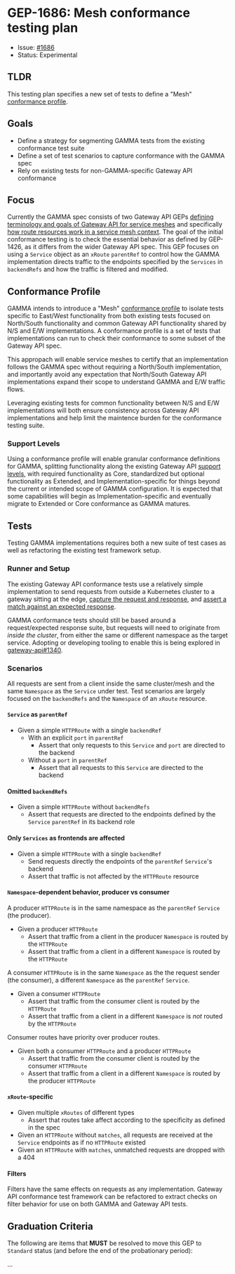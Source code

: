 # GEP-1686: Mesh conformance testing plan

- Issue: [#1686](https://github.com/kubernetes-sigs/gateway-api/issues/1686)
- Status: Experimental

## TLDR

This testing plan specifies a new set of tests to define a "Mesh" [conformance profile](https://github.com/kubernetes-sigs/gateway-api/issues/1709).

## Goals

* Define a strategy for segmenting GAMMA tests from the existing conformance test suite
* Define a set of test scenarios to capture conformance with the GAMMA spec
* Rely on existing tests for non-GAMMA-specific Gateway API conformance

## Focus

Currently the GAMMA spec consists of two Gateway API GEPs [defining terminology and goals of Gateway API for service meshes](https://gateway-api.sigs.k8s.io/geps/gep-1324/)
and specifically [how route resources work in a service mesh context](https://gateway-api.sigs.k8s.io/geps/gep-1426/).
The goal of the initial conformance testing is to check the essential behavior as defined by GEP-1426, as it differs from the wider Gateway API spec. This GEP focuses on using a `Service` object as an `xRoute` `parentRef` to control how the GAMMA implementation directs traffic to the endpoints specified by the `Services` in `backendRefs` and how the traffic is filtered and modified.

## Conformance Profile

GAMMA intends to introduce a "Mesh" [conformance profile](https://gateway-api.sigs.k8s.io/geps/gep-1709/) to isolate tests specific to East/West functionality from both existing tests focused on North/South functionality and common Gateway API functionality shared by N/S and E/W implementations. A conformance profile is a set of tests that implementations can run to check their conformance to some subset of the Gateway API spec.

This appropach will enable service meshes to certify that an implementation follows the GAMMA spec without requiring a North/South implementation, and importantly avoid any expectation that North/South Gateway API implementations expand their scope to understand GAMMA and E/W traffic flows.

Leveraging existing tests for common functionality between N/S and E/W implementations will both ensure consistency across Gateway API implementations and help limit the maintence burden for the conformance testing suite.

### Support Levels

Using a conformance profile will enable granular conformance definitions for GAMMA, splitting functionality along the existing Gateway API [support levels](https://gateway-api.sigs.k8s.io/concepts/conformance/?h=conformance+levels#2-support-levels), with required functionality as Core, standardized but optional functionality as Extended, and Implementation-specific for things beyond the current or intended scope of GAMMA configuration. It is expected that some capabilities will begin as Implementation-specific and eventually migrate to Extended or Core conformance as GAMMA matures.

## Tests

Testing GAMMA implementations requires both a new suite of test cases as well as refactoring the existing test framework setup.

### Runner and Setup

The existing Gateway API conformance tests use a relatively simple implementation to send requests from outside a Kubernetes cluster to a gateway sitting at the edge, [capture the request and response](https://github.com/kubernetes-sigs/gateway-api/blob/main/conformance/utils/roundtripper/roundtripper.go), and [assert a match against an expected response](https://github.com/kubernetes-sigs/gateway-api/blob/main/conformance/utils/http/http.go).

GAMMA conformance tests should still be based around a request/expected response suite, but requests will need to originate from _inside the cluster_, from either the same or different namespace as the target service. Adopting or developing tooling to enable this is being explored in [gateway-api#1340](https://github.com/kubernetes-sigs/gateway-api/issues/1340).

### Scenarios

All requests are sent from a client inside the same cluster/mesh and the same `Namespace`
as the `Service` under test.
Test scenarios are largely focused on the `backendRefs` and the
`Namespace` of an `xRoute` resource.

#### `Service` as `parentRef`

- Given a simple `HTTPRoute` with a single `backendRef`
  - With an explicit `port` in `parentRef`
    - Assert that only requests to this `Service` and `port` are directed to the
      backend
  - Without a `port` in `parentRef`
    - Assert that all requests to this `Service` are directed to the backend

#### Omitted `backendRefs`

- Given a simple `HTTPRoute` without `backendRefs`
  - Assert that requests are directed to the endpoints defined by the `Service`
    `parentRef` in its backend role

#### Only `Services` as frontends are affected

- Given a simple `HTTPRoute` with a single `backendRef`
  - Send requests directly the endpoints of the `parentRef` `Service`'s backend
  - Assert that traffic is not affected by the `HTTPRoute` resource

#### `Namespace`-dependent behavior, producer vs consumer

A producer `HTTPRoute` is in the same namespace as the `parentRef` `Service` (the
producer).

- Given a producer `HTTPRoute`
  - Assert that traffic from a client in the producer `Namespace` is routed by the
    `HTTPRoute`
  - Assert that traffic from a client in a different `Namespace` is routed by the
    `HTTPRoute`

A consumer `HTTPRoute` is in the same `Namespace` as the the request sender (the
consumer), a different `Namespace` as the `parentRef` `Service`.

- Given a consumer `HTTPRoute`
  - Assert that traffic from the consumer client is routed by the `HTTPRoute`
  - Assert that traffic from a client in a different `Namespace` is _not_ routed by the
    `HTTPRoute`

Consumer routes have priority over producer routes.

- Given both a consumer `HTTPRoute` and a producer `HTTPRoute`
  - Assert that traffic from the consumer client is routed by the consumer `HTTPRoute`
  - Assert that traffic from a client in a different `Namespace` is routed by
    the producer `HTTPRoute`

#### `xRoute`-specific

- Given multiple `xRoutes` of different types
  - Assert that routes take affect according to the specificity as defined in the spec
- Given an `HTTPRoute` without `matches`, all requests are received at the `Service` endpoints as if no `HTTPRoute` existed
- Given an `HTTPRoute` with `matches`, unmatched requests are dropped with a 404

#### Filters

Filters have the same effects on requests as any implementation. Gateway API conformance test framework can be
refactored to extract checks on filter behavior for use on both GAMMA and Gateway API tests.

## Graduation Criteria

The following are items that **MUST** be resolved to move this GEP to
`Standard` status (and before the end of the probationary period):

...
